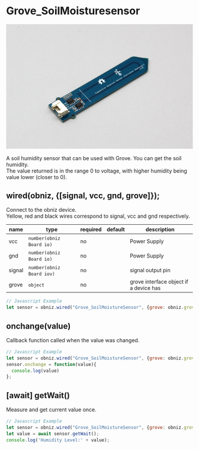 # Grove_SoilMoisturesensor

![](image.jpg)

A soil humidity sensor that can be used with Grove. You can get the soil humidity.  
The value returned is in the range 0 to voltage, with higher humidity being value lower (closer to 0).

## wired(obniz, {[signal, vcc, gnd, grove]});

Connect to the obniz device.  
Yellow, red and black wires correspond to signal, vcc and gnd respectively.

name | type | required | default | description
--- | --- | --- | --- | ---
vcc | `number(obniz Board io)` | no |  &nbsp; | Power Supply
gnd | `number(obniz Board io)` | no |  &nbsp; | Power Supply
signal | `number(obniz Board iov)` | no |  &nbsp; | signal output pin
grove | `object` | no | &nbsp;  | grove interface object if a device has

```javascript
// Javascript Example
let sensor = obniz.wired("Grove_SoilMoistureSensor", {grove: obniz.grove0});
```

## onchange(value)
Callback function called when the value was changed.

```javascript
// Javascript Example
let sensor = obniz.wired("Grove_SoilMoistureSensor", {grove: obniz.grove0});
sensor.onchange = function(value){
  console.log(value)
};
```
## [await] getWait()
Measure and get current value once.

```javascript
// Javascript Example
let sensor = obniz.wired("Grove_SoilMoistureSensor", {grove: obniz.grove0});
let value = await sensor.getWait();
console.log('Humidity Level:' + value);
```
